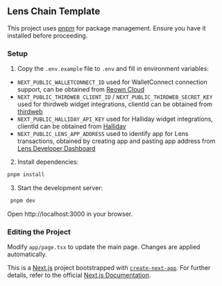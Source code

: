## Lens Chain Template

This project uses [pnpm](https://pnpm.io) for package management. Ensure you have it installed before proceeding.

### Setup

1. Copy the `.env.example` file to `.env` and fill in environment variables:
- `NEXT_PUBLIC_WALLETCONNECT_ID` used for WalletConnect connection support, can be obtained from [Reown Cloud](https://cloud.reown.com)
- `NEXT_PUBLIC_THIRDWEB_CLIENT_ID` / `NEXT_PUBLIC_THIRDWEB_SECRET_KEY` used for thirdweb widget integrations, clientId can be obtained from [thirdweb](https://thirdweb.com)
- `NEXT_PUBLIC_HALLIDAY_API_KEY` used for Halliday widget integrations, clientId can be obtained from [Halliday](https://dashboard.halliday.xyz/keys)
- `NEXT_PUBLIC_LENS_APP_ADDRESS` used to identify app for Lens transactions, obtained by creating app and pasting app address from [Lens Developer Dashboard](https://developer.lens.xyz/apps)


2. Install dependencies:

```bash
pnpm install
```

3. Start the development server:

```bash
 pnpm dev
```

Open http://localhost:3000 in your browser.

### Editing the Project

Modify `app/page.tsx` to update the main page. Changes are applied automatically.

This is a [Next.js](https://nextjs.org) project bootstrapped with [`create-next-app`](https://nextjs.org/docs/app/api-reference/cli/create-next-app). For further details, refer to the official [Next.js Documentation](https://nextjs.org/docs).
